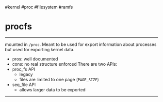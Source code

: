 #kernel #proc #filesystem #ramfs 
# procfs
---
mounted in `/proc`. Meant to be used for export information about processes but used for exporting kernel data.

+ pros: well documented
+ cons: no real structure enforced
There are two APIs:
+ proc_fs API
	+ legacy
	+ files are limited to one page (`PAGE_SIZE`)
+ seq_file API
	+ allows larger data to be exported

---



